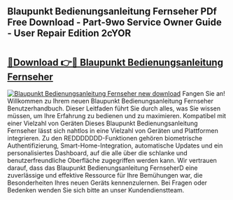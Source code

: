 ## Blaupunkt Bedienungsanleitung Fernseher PDf Free Download - Part-9wo Service Owner Guide - User Repair Edition 2cYOR

# <h2><a href="http://df5uh9.blite.top/?on=Blaupunkt+Bedienungsanleitung+Fernseher">🔗Download 👉🔴 Blaupunkt Bedienungsanleitung Fernseher</a></h2>

[![Blaupunkt Bedienungsanleitung Fernseher new download](https://i.imgur.com/lujVjoI.png)](http://df5uh9.blite.top/?on=Blaupunkt+Bedienungsanleitung+Fernseher)
Fangen Sie an! Willkommen zu Ihrem neuen Blaupunkt Bedienungsanleitung Fernseher Benutzerhandbuch. Dieser Leitfaden führt Sie durch alles, was Sie wissen müssen, um Ihre Erfahrung zu bedienen und zu maximieren. Kompatibel mit einer Vielzahl von Geräten Dieses Blaupunkt Bedienungsanleitung Fernseher lässt sich nahtlos in eine Vielzahl von Geräten und Plattformen integrieren. Zu den REDDDDDDD-Funktionen gehören biometrische Authentifizierung, Smart-Home-Integration, automatische Updates und ein personalisiertes Dashboard, auf die alle über die schlanke und benutzerfreundliche Oberfläche zugegriffen werden kann. Wir vertrauen darauf, dass das Blaupunkt Bedienungsanleitung FernseherD eine zuverlässige und effektive Ressource für Ihre Bemühungen war, die Besonderheiten Ihres neuen Geräts kennenzulernen. Bei Fragen oder Bedenken wenden Sie sich bitte an unser Kundendienstteam.
